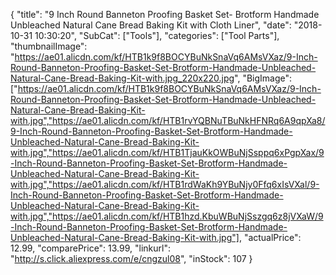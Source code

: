 {
	"title": "9  Inch Round Banneton Proofing Basket Set- Brotform Handmade Unbleached Natural Cane Bread Baking Kit with Cloth Liner",
	"date": "2018-10-31 10:30:20",
	"SubCat": ["Tools"],
	"categories": ["Tool Parts"],
	"thumbnailImage": "https://ae01.alicdn.com/kf/HTB1k9f8BOCYBuNkSnaVq6AMsVXaz/9-Inch-Round-Banneton-Proofing-Basket-Set-Brotform-Handmade-Unbleached-Natural-Cane-Bread-Baking-Kit-with.jpg_220x220.jpg",
	"BigImage": ["https://ae01.alicdn.com/kf/HTB1k9f8BOCYBuNkSnaVq6AMsVXaz/9-Inch-Round-Banneton-Proofing-Basket-Set-Brotform-Handmade-Unbleached-Natural-Cane-Bread-Baking-Kit-with.jpg","https://ae01.alicdn.com/kf/HTB1rvYQBNuTBuNkHFNRq6A9qpXa8/9-Inch-Round-Banneton-Proofing-Basket-Set-Brotform-Handmade-Unbleached-Natural-Cane-Bread-Baking-Kit-with.jpg","https://ae01.alicdn.com/kf/HTB1TjauKkOWBuNjSsppq6xPgpXax/9-Inch-Round-Banneton-Proofing-Basket-Set-Brotform-Handmade-Unbleached-Natural-Cane-Bread-Baking-Kit-with.jpg","https://ae01.alicdn.com/kf/HTB1rdWaKh9YBuNjy0Ffq6xIsVXal/9-Inch-Round-Banneton-Proofing-Basket-Set-Brotform-Handmade-Unbleached-Natural-Cane-Bread-Baking-Kit-with.jpg","https://ae01.alicdn.com/kf/HTB1hzd.KbuWBuNjSszgq6z8jVXaW/9-Inch-Round-Banneton-Proofing-Basket-Set-Brotform-Handmade-Unbleached-Natural-Cane-Bread-Baking-Kit-with.jpg"],
	"actualPrice": 12.99,
	"comparePrice": 13.99,
	"linkurl": "http://s.click.aliexpress.com/e/cngzul08",
	"inStock": 107
}
